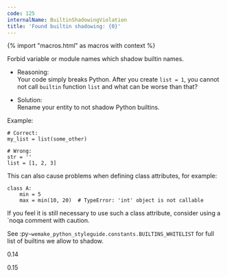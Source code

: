 ```yaml
---
code: 125
internalName: BuiltinShadowingViolation
title: 'Found builtin shadowing: {0}'
---
```


{% import "macros.html" as macros with context %}

Forbid variable or module names which shadow builtin names.

  - Reasoning:  
    Your code simply breaks Python. After you create `list = 1`, you
    cannot not call `builtin` function `list` and what can be worse than
    that?

  - Solution:  
    Rename your entity to not shadow Python builtins.

Example:

    # Correct:
    my_list = list(some_other)
    
    # Wrong:
    str = ''
    list = [1, 2, 3]

This can also cause problems when defining class attributes, for
example:

    class A:
        min = 5
        max = min(10, 20)  # TypeError: 'int' object is not callable

If you feel it is still necessary to use such a class attribute,
consider using a <span class="title-ref">\`noqa</span> comment with
caution.

See :py`~wemake_python_styleguide.constants.BUILTINS_WHITELIST` for full
list of builtins we allow to shadow.

<div class="versionadded">

0.14

</div>

<div class="versionchanged">

0.15

</div>